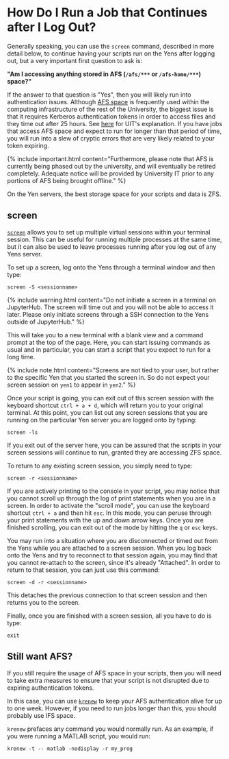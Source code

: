 # How Do I Run a Job that Continues after I Log Out?

Generally speaking, you can use the `screen` command, described in more detail below, to continue having your scripts run on the Yens after logging out, but a very important first question to ask is:

<b>"Am I accessing anything stored in AFS (`/afs/***` or `/afs-home/***`) space?"</b>

If the answer to that question is "Yes", then you will likely run into authentication issues. Although [AFS space](https://uit.stanford.edu/service/afs) is frequently used within the computing infrastructure of the rest of the University, the biggest issue is that it requires Kerberos authentication tokens in order to access files and they time out after 25 hours. See [here](https://uit.stanford.edu/service/afs/learningmore/faq#8) for UIT's explanation. If you have jobs that access AFS space and expect to run for longer than that period of time, you will run into a slew of cryptic errors that are very likely related to your token expiring.

{% include important.html content="Furthermore, please note that AFS is currently being phased out by the university, and will eventually be retired completely. Adequate notice will be provided by University IT prior to any portions of AFS being brought offline." %}

On the Yen servers, the best storage space for your scripts and data is ZFS.

## screen
[`screen`](https://www.gnu.org/software/screen/manual/screen.html) allows you to set up multiple virtual sessions within your terminal session. This can be useful for running multiple processes at the same time, but it can also be used to leave processes running after you log out of any Yens server.

To set up a screen, log onto the Yens through a terminal window and then type:
```
screen -S <sessionname>
```

{% include warning.html content="Do not initiate a screen in a terminal on JupyterHub. The screen will time out and you will not be able to access it later. Please only initiate screens through a SSH connection to the Yens outside of JupyterHub." %}

This will take you to a new terminal with a blank view and a command prompt at the top of the page. Here, you can start issuing commands as usual and in particular, you can start a script that you expect to run for a long time.

{% include note.html content="Screens are not tied to your user, but rather to the specific Yen that you started the screen in. So do not expect your screen session on `yen1` to appear in `yen2`." %}

Once your script is going, you can exit out of this screen session with the keyboard shortcut `ctrl + a + d`, which will return you to your original terminal. At this point, you can list out any screen sessions that you are running on the particular Yen server you are logged onto by typing:
```
screen -ls
```

If you exit out of the server here, you can be assured that the scripts in your screen sessions will continue to run, granted they are accessing ZFS space.

To return to any existing screen session, you simply need to type:
```
screen -r <sessionname>
```

If you are actively printing to the console in your script, you may notice that you cannot scroll up through the log of print statements when you are in a screen. In order to activate the "scroll mode", you can use the keyboard shortcut `ctrl + a` and then hit `esc`. In this mode, you can peruse through your print statements with the up and down arrow keys. Once you are finished scrolling, you can exit out of the mode by hitting the `q` or `esc` keys.

You may run into a situation where you are disconnected or timed out from the Yens while you are attached to a screen session. When you log back onto the Yens and try to reconnect to that session again, you may find that you cannot re-attach to the screen, since it's already "Attached". In order to return to that session, you can just use this command:
```
screen -d -r <sessionname>
```

This detaches the previous connection to that screen session and then returns you to the screen.

Finally, once you are finished with a screen session, all you have to do is type:
```
exit
```


## Still want AFS?
If you still require the usage of AFS space in your scripts, then you will need to take extra measures to ensure that your script is not disrupted due to expiring authentication tokens.

In this case, you can use [`krenew`](https://linux.die.net/man/1/krenew) to keep your AFS authentication alive for up to one week. However, if you need to run jobs longer than this, you should probably use IFS space. 

`krenew` prefaces any command you would normally run. As an example, if you were running a MATLAB script, you would run:
```
krenew -t -- matlab -nodisplay -r my_prog
```

